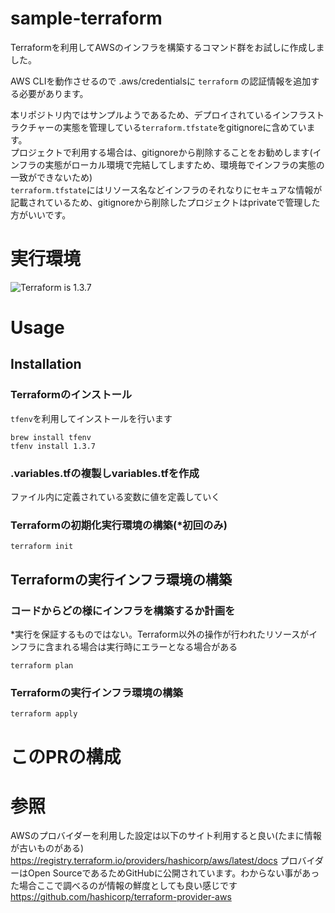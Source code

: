# sample-terraform
Terraformを利用してAWSのインフラを構築するコマンド群をお試しに作成しました。  

AWS CLIを動作させるので .aws/credentialsに `terraform` の認証情報を追加する必要があります。  

本リポジトリ内ではサンプルようであるため、デプロイされているインフラストラクチャーの実態を管理している`terraform.tfstate`をgitignoreに含めています。  
プロジェクトで利用する場合は、gitignoreから削除することをお勧めします(インフラの実態がローカル環境で完結してしますため、環境毎でインフラの実態の一致ができないため)  
`terraform.tfstate`にはリソース名などインフラのそれなりにセキュアな情報が記載されているため、gitignoreから削除したプロジェクトはprivateで管理した方がいいです。

# 実行環境
![Terraform is 1.3.7](https://img.shields.io/badge/Terraform-1.3.7-blueviolet)

# Usage
## Installation
### Terraformのインストール
`tfenv`を利用してインストールを行います
```
brew install tfenv
tfenv install 1.3.7
```

### .variables.tfの複製しvariables.tfを作成
ファイル内に定義されている変数に値を定義していく

### Terraformの初期化実行環境の構築(*初回のみ)
```
terraform init
```

## Terraformの実行インフラ環境の構築
### コードからどの様にインフラを構築するか計画を
*実行を保証するものではない。Terraform以外の操作が行われたリソースがインフラに含まれる場合は実行時にエラーとなる場合がある
```
terraform plan
```

### Terraformの実行インフラ環境の構築
```
terraform apply
```

# このPRの構成

# 参照
AWSのプロバイダーを利用した設定は以下のサイト利用すると良い(たまに情報が古いものがある)
https://registry.terraform.io/providers/hashicorp/aws/latest/docs
プロバイダーはOpen SourceであるためGitHubに公開されています。わからない事があった場合ここで調べるのが情報の鮮度としても良い感じです
https://github.com/hashicorp/terraform-provider-aws
